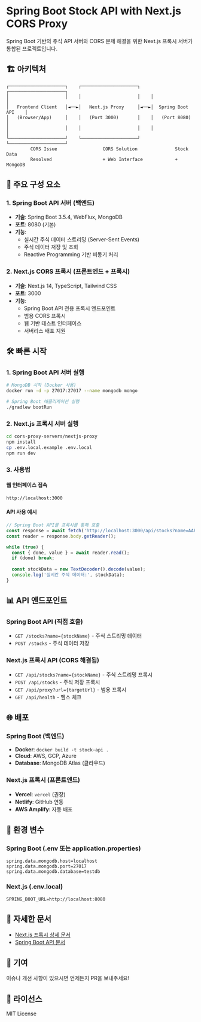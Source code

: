 # Spring Boot Stock API with Next.js CORS Proxy

Spring Boot 기반의 주식 API 서버와 CORS 문제 해결을 위한 Next.js 프록시 서버가 통합된 프로젝트입니다.

## 🏗️ 아키텍처

```
┌─────────────────────┐    ┌─────────────────────┐    ┌─────────────────────┐
│                     │    │                     │    │                     │
│   Frontend Client   │◄──►│   Next.js Proxy     │◄──►│  Spring Boot API    │
│   (Browser/App)     │    │   (Port 3000)       │    │   (Port 8080)       │
│                     │    │                     │    │                     │
└─────────────────────┘    └─────────────────────┘    └─────────────────────┘
         CORS Issue                 CORS Solution              Stock Data
         Resolved                   + Web Interface            + MongoDB
```

## 🚀 주요 구성 요소

### 1. Spring Boot API 서버 (백엔드)
- **기술**: Spring Boot 3.5.4, WebFlux, MongoDB
- **포트**: 8080 (기본)
- **기능**:
  - 실시간 주식 데이터 스트리밍 (Server-Sent Events)
  - 주식 데이터 저장 및 조회
  - Reactive Programming 기반 비동기 처리

### 2. Next.js CORS 프록시 (프론트엔드 + 프록시)
- **기술**: Next.js 14, TypeScript, Tailwind CSS
- **포트**: 3000
- **기능**:
  - Spring Boot API 전용 프록시 엔드포인트
  - 범용 CORS 프록시
  - 웹 기반 테스트 인터페이스
  - 서버리스 배포 지원

## 🛠️ 빠른 시작

### 1. Spring Boot API 서버 실행

```bash
# MongoDB 시작 (Docker 사용)
docker run -d -p 27017:27017 --name mongodb mongo

# Spring Boot 애플리케이션 실행
./gradlew bootRun
```

### 2. Next.js 프록시 서버 실행

```bash
cd cors-proxy-servers/nextjs-proxy
npm install
cp .env.local.example .env.local
npm run dev
```

### 3. 사용법

#### 웹 인터페이스 접속
```
http://localhost:3000
```

#### API 사용 예시
```javascript
// Spring Boot API를 프록시를 통해 호출
const response = await fetch('http://localhost:3000/api/stocks?name=AAPL');
const reader = response.body.getReader();

while (true) {
  const { done, value } = await reader.read();
  if (done) break;
  
  const stockData = new TextDecoder().decode(value);
  console.log('실시간 주식 데이터:', stockData);
}
```

## 📊 API 엔드포인트

### Spring Boot API (직접 호출)
- `GET /stocks?name={stockName}` - 주식 스트리밍 데이터
- `POST /stocks` - 주식 데이터 저장

### Next.js 프록시 API (CORS 해결됨)
- `GET /api/stocks?name={stockName}` - 주식 스트리밍 프록시
- `POST /api/stocks` - 주식 저장 프록시
- `GET /api/proxy?url={targetUrl}` - 범용 프록시
- `GET /api/health` - 헬스 체크

## 🌐 배포

### Spring Boot (백엔드)
- **Docker**: `docker build -t stock-api .`
- **Cloud**: AWS, GCP, Azure
- **Database**: MongoDB Atlas (클라우드)

### Next.js 프록시 (프론트엔드)
- **Vercel**: `vercel` (권장)
- **Netlify**: GitHub 연동
- **AWS Amplify**: 자동 배포

## 🔧 환경 변수

### Spring Boot (.env 또는 application.properties)
```properties
spring.data.mongodb.host=localhost
spring.data.mongodb.port=27017
spring.data.mongodb.database=testdb
```

### Next.js (.env.local)
```env
SPRING_BOOT_URL=http://localhost:8080
```

## 📖 자세한 문서

- [Next.js 프록시 상세 문서](./cors-proxy-servers/README.md)
- [Spring Boot API 문서](./src/main/java/com/assignment/john/)

## 🤝 기여

이슈나 개선 사항이 있으시면 언제든지 PR을 보내주세요!

## 📄 라이선스

MIT License
